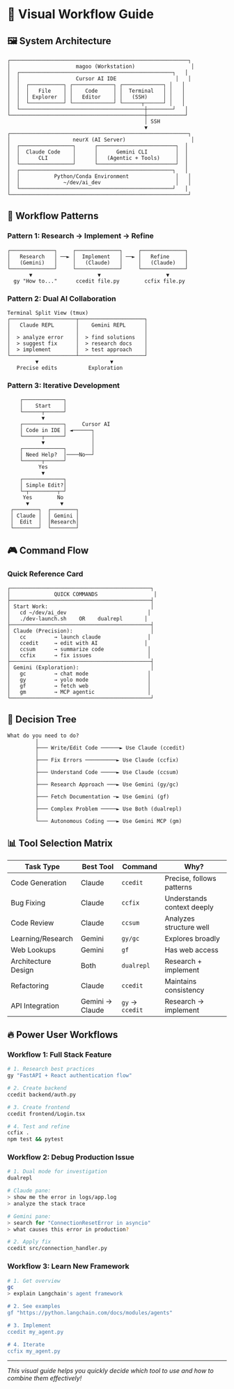 # 🎯 Visual Workflow Guide

## 🖼️ System Architecture
```
┌─────────────────────────────────────────────────────────┐
│                     magoo (Workstation)                  │
│  ┌─────────────────────────────────────────────────┐   │
│  │                  Cursor AI IDE                   │   │
│  │  ┌───────────┐ ┌─────────────┐ ┌─────────────┐ │   │
│  │  │   File    │ │    Code     │ │  Terminal   │ │   │
│  │  │ Explorer  │ │   Editor    │ │   (SSH)     │ │   │
│  │  └───────────┘ └─────────────┘ └──────┬──────┘ │   │
│  └────────────────────────────────────────┼────────┘   │
└───────────────────────────────────────────┼────────────┘
                                            │ SSH
                                            ▼
┌─────────────────────────────────────────────────────────┐
│                    neurX (AI Server)                     │
│  ┌─────────────────┐      ┌─────────────────────────┐  │
│  │  Claude Code    │      │      Gemini CLI         │  │
│  │      CLI        │      │   (Agentic + Tools)     │  │
│  └─────────────────┘      └─────────────────────────┘  │
│  ┌─────────────────────────────────────────────────┐   │
│  │           Python/Conda Environment               │   │
│  │              ~/dev/ai_dev                        │   │
│  └─────────────────────────────────────────────────┘   │
└─────────────────────────────────────────────────────────┘
```

## 🔄 Workflow Patterns

### Pattern 1: Research → Implement → Refine
```
┌──────────────┐     ┌──────────────┐     ┌──────────────┐
│   Research   │ ──► │  Implement   │ ──► │   Refine     │
│   (Gemini)   │     │   (Claude)   │     │   (Claude)   │
└──────────────┘     └──────────────┘     └──────────────┘
       ▼                     ▼                     ▼
  gy "How to..."      ccedit file.py        ccfix file.py
```

### Pattern 2: Dual AI Collaboration
```
Terminal Split View (tmux)
┌─────────────────────┬─────────────────────┐
│   Claude REPL       │    Gemini REPL      │
│                     │                     │
│  > analyze error    │  > find solutions   │
│  > suggest fix      │  > research docs    │
│  > implement        │  > test approach    │
└─────────────────────┴─────────────────────┘
         ▼                       ▼
   Precise edits          Exploration
```

### Pattern 3: Iterative Development
```
    ┌─────────────┐
    │    Start    │
    └──────┬──────┘
           ▼
    ┌─────────────┐     Cursor AI
    │ Code in IDE │ ◄──────┐
    └──────┬──────┘        │
           ▼               │
    ┌─────────────┐        │
    │ Need Help?  │────No──┘
    └──────┬──────┘
          Yes
           ▼
    ┌─────────────┐
    │ Simple Edit?│
    └─┬─────────┬─┘
     Yes        No
      ▼          ▼
 ┌────────┐  ┌────────┐
 │ Claude │  │ Gemini │
 │  Edit  │  │Research│
 └────────┘  └────────┘
```

## 🎮 Command Flow

### Quick Reference Card
```
┌─────────────────────────────────────────────┐
│              QUICK COMMANDS                  │
├─────────────────────────────────────────────┤
│ Start Work:                                 │
│   cd ~/dev/ai_dev                          │
│   ./dev-launch.sh    OR    dualrepl       │
├─────────────────────────────────────────────┤
│ Claude (Precision):                         │
│   cc         → launch claude               │
│   ccedit     → edit with AI               │
│   ccsum      → summarize code              │
│   ccfix      → fix issues                  │
├─────────────────────────────────────────────┤
│ Gemini (Exploration):                       │
│   gc         → chat mode                   │
│   gy         → yolo mode                   │
│   gf         → fetch web                   │
│   gm         → MCP agentic                 │
└─────────────────────────────────────────────┘
```

## 🎯 Decision Tree

```
What do you need to do?
         │
         ├─── Write/Edit Code ──────► Use Claude (ccedit)
         │
         ├─── Fix Errors ──────────► Use Claude (ccfix)
         │
         ├─── Understand Code ─────► Use Claude (ccsum)
         │
         ├─── Research Approach ───► Use Gemini (gy/gc)
         │
         ├─── Fetch Documentation ─► Use Gemini (gf)
         │
         ├─── Complex Problem ─────► Use Both (dualrepl)
         │
         └─── Autonomous Coding ───► Use Gemini MCP (gm)
```

## 📊 Tool Selection Matrix

| Task Type | Best Tool | Command | Why? |
|-----------|-----------|---------|------|
| Code Generation | Claude | `ccedit` | Precise, follows patterns |
| Bug Fixing | Claude | `ccfix` | Understands context deeply |
| Code Review | Claude | `ccsum` | Analyzes structure well |
| Learning/Research | Gemini | `gy/gc` | Explores broadly |
| Web Lookups | Gemini | `gf` | Has web access |
| Architecture Design | Both | `dualrepl` | Research + implement |
| Refactoring | Claude | `ccedit` | Maintains consistency |
| API Integration | Gemini → Claude | `gy` → `ccedit` | Research → implement |

## 🔥 Power User Workflows

### Workflow 1: Full Stack Feature
```bash
# 1. Research best practices
gy "FastAPI + React authentication flow"

# 2. Create backend
ccedit backend/auth.py

# 3. Create frontend  
ccedit frontend/Login.tsx

# 4. Test and refine
ccfix .
npm test && pytest
```

### Workflow 2: Debug Production Issue
```bash
# 1. Dual mode for investigation
dualrepl

# Claude pane:
> show me the error in logs/app.log
> analyze the stack trace

# Gemini pane:
> search for "ConnectionResetError in asyncio"
> what causes this error in production?

# 2. Apply fix
ccedit src/connection_handler.py
```

### Workflow 3: Learn New Framework
```bash
# 1. Get overview
gc
> explain Langchain's agent framework

# 2. See examples
gf "https://python.langchain.com/docs/modules/agents"

# 3. Implement
ccedit my_agent.py

# 4. Iterate
ccfix my_agent.py
```

---

*This visual guide helps you quickly decide which tool to use and how to combine them effectively!*